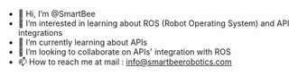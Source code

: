 - 👋 Hi, I’m @SmartBee
- 👀 I’m interested in learning about ROS (Robot Operating System) and API integrations 
- 🌱 I’m currently learning about APIs 
- 💞️ I’m looking to collaborate on APIs' integration with ROS
- 📫 How to reach me at mail : info@smartbeerobotics.com
